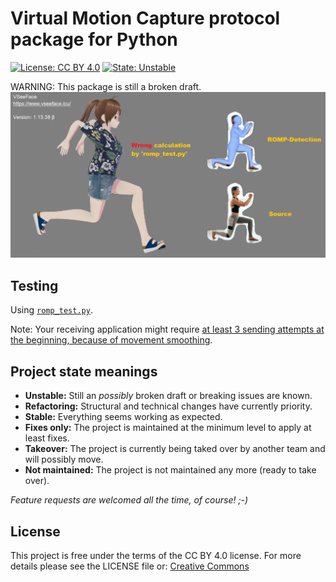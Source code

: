 # Virtual Motion Capture protocol package for Python
[![License: CC BY 4.0](https://img.shields.io/badge/%E2%9A%96%EF%B8%8F-CC%20BY%204.0-brightgreen)](https://creativecommons.org/licenses/by/4.0)
[![State: Unstable](https://img.shields.io/badge/State-Unstable-yellow.svg)](https://github.com/vivi90/python-vmc/issues)

WARNING: This package is still a broken draft.
![Current state](state.png)

## Testing
Using [`romp_test.py`](https://github.com/vivi90/python-vmc/blob/main/vmc/romp_test.py).

Note: Your receiving application might require [at least 3 sending attempts at the beginning, because of movement smoothing](https://github.com/emilianavt/VSeeFaceReleases/issues/15#issuecomment-1164759944).

## Project state meanings
 * **Unstable:** Still an *possibly* broken draft or breaking issues are known.
 * **Refactoring:** Structural and technical changes have currently priority.
 * **Stable:** Everything seems working as expected.
 * **Fixes only:** The project is maintained at the minimum level to apply at least fixes.
 * **Takeover:** The project is currently being taked over by another team and will possibly move.
 * **Not maintained:** The project is not maintained any more (ready to take over).

*Feature requests are welcomed all the time, of course! ;-)*

## License
This project is free under the terms of the CC BY 4.0 license. 
For more details please see the LICENSE file or: [Creative Commons](https://creativecommons.org/licenses/by/4.0)
